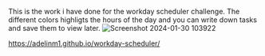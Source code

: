 This is the work i have done for the workday scheduler challenge.
The different colors highligts the hours of the day and you can write down tasks and save them to view later.
![Screenshot 2024-01-30 103922](https://github.com/AdelinM1/workday-scheduler/assets/153140956/345ace0e-fb72-4cd5-89d9-04620ba3443b)

https://adelinm1.github.io/workday-scheduler/
